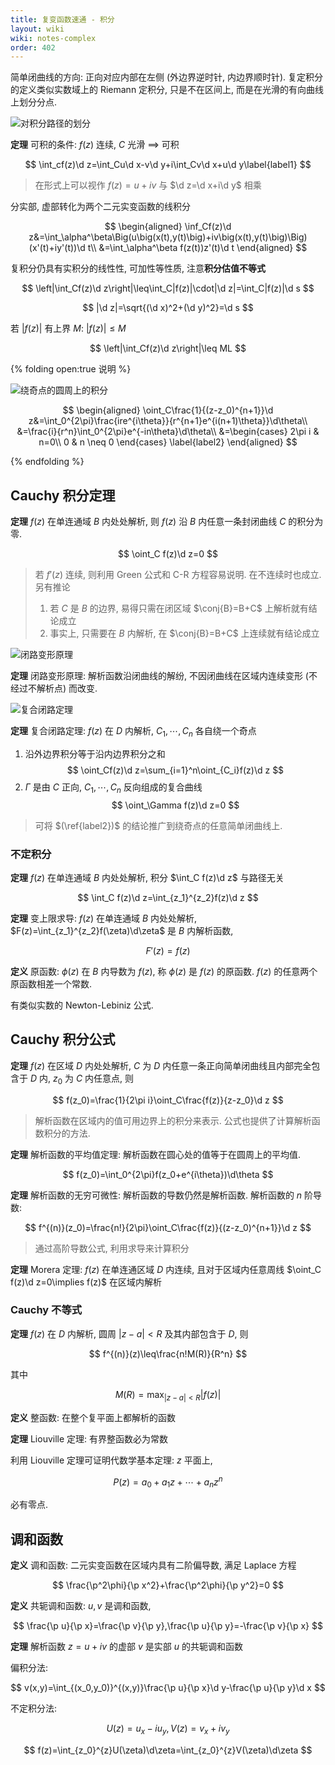 ```yaml
---
title: 复变函数速通 - 积分
layout: wiki
wiki: notes-complex
order: 402
---
```


简单闭曲线的方向: 正向对应内部在左侧 (外边界逆时针, 内边界顺时针). 复定积分的定义类似实数域上的 Riemann 定积分, 只是不在区间上, 而是在光滑的有向曲线上划分分点.

![对积分路径的划分](https://img.duanyll.com/img/20230227170206.png)

**定理** 可积的条件: $f(z)$ 连续, $C$ 光滑 $\implies$ 可积

$$
\int_cf(z)\d z=\int_Cu\d x-v\d y+i\int_Cv\d x+u\d y\label{label1}
$$

> 在形式上可以视作 $f(z)=u+iv$ 与 $\d z=\d x+i\d y$ 相乘

分实部, 虚部转化为两个二元实变函数的线积分

$$
\begin{aligned}
    \inf_Cf(z)\d z&=\int_\alpha^\beta\Big(u\big(x(t),y(t)\big)+iv\big(x(t),y(t)\big)\Big)(x'(t)+iy'(t))\d t\\
                  &=\int_\alpha^\beta f(z(t))z'(t)\d t
\end{aligned}
$$

复积分仍具有实积分的线性性, 可加性等性质, 注意**积分估值不等式**

$$
\left|\int_Cf(z)\d z\right|\leq\int_C|f(z)|\cdot|\d z|=\int_C|f(z)|\d s
$$

$$
|\d z|=\sqrt{(\d x)^2+(\d y)^2}=\d s
$$

若 $|f(z)|$ 有上界 $M$: $|f(z)|\leq M$

$$
\left|\int_Cf(z)\d z\right|\leq ML
$$

{% folding open:true 说明 %}

![绕奇点的圆周上的积分](https://img.duanyll.com/img/20230227172458.png)

$$
\begin{aligned}
    \oint_C\frac{1}{(z-z_0)^{n+1}}\d z&=\int_0^{2\pi}\frac{ire^{i\theta}}{r^{n+1}e^{i(n+1)\theta}}\d\theta\\
    &=\frac{i}{r^n}\int_0^{2\pi}e^{-in\theta}\d\theta\\
    &=\begin{cases}
          2\pi i & n=0\\
          0 & n \neq 0
    \end{cases}
    \label{label2}
\end{aligned}
$$

{% endfolding %}

## Cauchy 积分定理

**定理** $f(z)$ 在单连通域 $B$ 内处处解析, 则 $f(z)$ 沿 $B$ 内任意一条封闭曲线 $C$ 的积分为零.

$$
\oint_C f(z)\d z=0
$$

> 若 $f'(z)$ 连续, 则利用 Green 公式和 C-R 方程容易说明. 在不连续时也成立. 另有推论
>
> 1. 若 $C$ 是 $B$ 的边界, 易得只需在闭区域 $\conj{B}=B+C$ 上解析就有结论成立
> 2. 事实上, 只需要在 $B$ 内解析, 在 $\conj{B}=B+C$ 上连续就有结论成立

![闭路变形原理](https://img.duanyll.com/img/20230227173909.png)

**定理** 闭路变形原理: 解析函数沿闭曲线的解纷, 不因闭曲线在区域内连续变形 (不经过不解析点) 而改变.

![复合闭路定理](https://img.duanyll.com/img/20230227174141.png)

**定理** 复合闭路定理: $f(z)$ 在 $D$ 内解析, $C_1,\cdots,C_n$ 各自绕一个奇点

1. 沿外边界积分等于沿内边界积分之和
   $$
   \oint_Cf(z)\d z=\sum_{i=1}^n\oint_{C_i}f(z)\d z
   $$
2. $\Gamma$ 是由 $C$ 正向, $C_1,\cdots,C_n$ 反向组成的复合曲线
   $$
   \oint_\Gamma f(z)\d z=0
   $$

> 可将 $(\ref{label2})$ 的结论推广到绕奇点的任意简单闭曲线上.

### 不定积分

**定理** $f(z)$ 在单连通域 $B$ 内处处解析, 积分 $\int_C f(z)\d z$ 与路径无关

$$
\int_C f(z)\d z=\int_{z_1}^{z_2}f(z)\d z
$$

**定理** 变上限求导: $f(z)$ 在单连通域 $B$ 内处处解析, $F(z)=\int_{z_1}^{z_2}f(\zeta)\d\zeta$ 是 $B$ 内解析函数,

$$
F'(z)=f(z)
$$

**定义** 原函数: $\phi(z)$ 在 $B$ 内导数为 $f(z)$, 称 $\phi(z)$ 是 $f(z)$ 的原函数. $f(z)$ 的任意两个原函数相差一个常数.

有类似实数的 Newton-Lebiniz 公式.

## Cauchy 积分公式

**定理** $f(z)$ 在区域 $D$ 内处处解析, $C$ 为 $D$ 内任意一条正向简单闭曲线且内部完全包含于 $D$ 内, $z_0$ 为 $C$ 内任意点, 则

$$
f(z_0)=\frac{1}{2\pi i}\oint_C\frac{f(z)}{z-z_0}\d z
$$

> 解析函数在区域内的值可用边界上的积分来表示. 公式也提供了计算解析函数积分的方法.

**定理** 解析函数的平均值定理: 解析函数在圆心处的值等于在圆周上的平均值.

$$
f(z_0)=\int_0^{2\pi}f(z_0+e^{i\theta})\d\theta
$$

**定理** 解析函数的无穷可微性: 解析函数的导数仍然是解析函数. 解析函数的 $n$ 阶导数:

$$
f^{(n)}(z_0)=\frac{n!}{2\pi}\oint_C\frac{f(z)}{(z-z_0)^{n+1}}\d z
$$

> 通过高阶导数公式, 利用求导来计算积分

**定理** Morera 定理: $f(z)$ 在单连通区域 $D$ 内连续, 且对于区域内任意周线 $\oint_C f(z)\d z=0\implies f(z)$ 在区域内解析

### Cauchy 不等式

**定理** $f(z)$ 在 $D$ 内解析, 圆周 $|z-a|<R$ 及其内部包含于 $D$, 则

$$
f^{(n)}(z)\leq\frac{n!M(R)}{R^n}
$$

其中

$$
M(R)=\max_{|z-a|<R}|f(z)|
$$

**定义** 整函数: 在整个复平面上都解析的函数

**定理** Liouville 定理: 有界整函数必为常数

利用 Liouville 定理可证明代数学基本定理: $z$ 平面上,

$$
P(z)=a_0+a_1z+\cdots+a_nz^n
$$

必有零点.

## 调和函数

**定义** 调和函数: 二元实变函数在区域内具有二阶偏导数, 满足 Laplace 方程

$$
\frac{\p^2\phi}{\p x^2}+\frac{\p^2\phi}{\p y^2}=0
$$

**定义** 共轭调和函数: $u,v$ 是调和函数,

$$
\frac{\p u}{\p x}=\frac{\p v}{\p y},\frac{\p u}{\p y}=-\frac{\p v}{\p x}
$$

**定理** 解析函数 $z=u+iv$ 的虚部 $v$ 是实部 $u$ 的共轭调和函数

偏积分法:

$$
v(x,y)=\int_{(x_0,y_0)}^{(x,y)}\frac{\p u}{\p x}\d y-\frac{\p u}{\p y}\d x
$$

不定积分法:

$$
U(z)=u_x-iu_y, V(z)=v_x+iv_y
$$

$$
f(z)=\int_{z_0}^{z}U(\zeta)\d\zeta=\int_{z_0}^{z}V(\zeta)\d\zeta
$$
